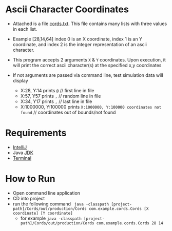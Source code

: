 # Ascii Character Coordinates

* Attached is a file [cords.txt](src/resources/data/coords.txt). This file contains many lists with three values in each list.

* Example [28,14,64] index 0 is an X coordinate, index 1 is an Y coordinate, and index 2 is the integer representation of an ascii character.

* This program accepts 2 arguments `X` & `Y` coordinates. Upon execution, it will print the correct ascii character(s) at the specified x,y coordinates

* If not arguments are passed via command line, test simulation data will display
    * X:28, Y:14 prints `@` // first line in file
    * X:57, Y57 prints `,` // random line in file
    * X:34, Y17 prints `,` // last line in file
    * X:1000000, Y:100000 prints `X:1000000, Y:100000 coordinates not found` // coordinates out of bounds/not found

# Requirements

* [IntelliJ](https://www.jetbrains.com/idea/download/)
* Java [JDK](https://www.oracle.com/java/technologies/downloads/)
* [Terminal](https://iterm2.com/)

# How to Run

* Open command line application
* CD into project
* run the following command ` java -classpath [project-path]/Cords/out/production/Cords com.example.cords.Cords [X coordinate] [Y coordinate]`
  * for example `java -classpath [project-path]/Cords/out/production/Cords com.example.cords.Cords 28 14`





